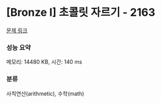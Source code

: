 # [Bronze I] 초콜릿 자르기 - 2163 

[문제 링크](https://www.acmicpc.net/problem/2163) 

### 성능 요약

메모리: 14480 KB, 시간: 140 ms

### 분류

사칙연산(arithmetic), 수학(math)

